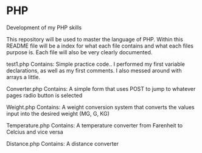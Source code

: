 # PHP
Development of my PHP skills

This repository will be used to master the language of PHP.
Within this README file will be a index for what each file contains and what each files purpose is.  Each file will also be very clearly documented.

test1.php
Contains:  Simple practice code..  I performed my first variable declarations, as well as my first comments.  I also messed around with arrays a little.

Converter.php
Contains: A simple form that uses POST to jump to whatever pages radio button is selected

Weight.php
Contains: A weight conversion system that converts the values input into the desired weight (MG, G, KG)

Temperature.php
Contains: A temperature converter from Farenheit to Celcius and vice versa

Distance.php
Contains: A distance converter

